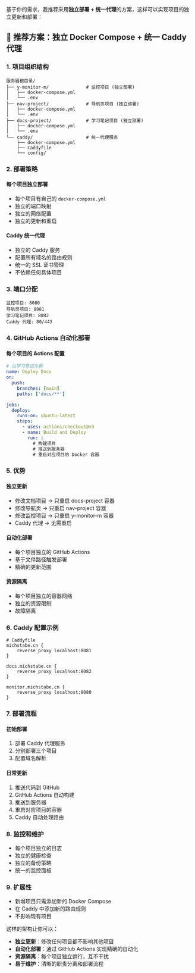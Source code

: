 基于你的需求，我推荐采用**独立部署 + 统一代理**的方案，这样可以实现项目的独立更新和部署：

## 🚀 推荐方案：独立 Docker Compose + 统一 Caddy 代理

### 1. **项目组织结构**
```
服务器根目录/
├── y-monitor-m/              # 监控项目 (独立部署)
│   ├── docker-compose.yml
│   └── .env
├── nav-project/              # 导航页项目 (独立部署)
│   ├── docker-compose.yml
│   └── .env
├── docs-project/             # 学习笔记项目 (独立部署)
│   ├── docker-compose.yml
│   └── .env
└── caddy/                    # 统一代理服务
    ├── docker-compose.yml
    ├── Caddyfile
    └── config/
```

### 2. **部署策略**

#### **每个项目独立部署**
- 每个项目有自己的 `docker-compose.yml`
- 独立的端口映射
- 独立的网络配置
- 独立的更新和重启

#### **Caddy 统一代理**
- 独立的 Caddy 服务
- 配置所有域名的路由规则
- 统一的 SSL 证书管理
- 不依赖任何具体项目

### 3. **端口分配**
```
监控项目: 8080
导航页项目: 8081  
学习笔记项目: 8082
Caddy 代理: 80/443
```

### 4. **GitHub Actions 自动化部署**

#### **每个项目的 Actions 配置**
```yaml
# 以学习笔记为例
name: Deploy Docs
on:
  push:
    branches: [main]
    paths: ['docs/**']

jobs:
  deploy:
    runs-on: ubuntu-latest
    steps:
      - uses: actions/checkout@v3
      - name: Build and Deploy
        run: |
          # 构建项目
          # 推送到服务器
          # 重启对应项目的 Docker 容器
```

### 5. **优势**

#### **独立更新**
- 修改文档项目 → 只重启 docs-project 容器
- 修改导航页 → 只重启 nav-project 容器
- 修改监控项目 → 只重启 y-monitor-m 容器
- Caddy 代理 → 无需重启

#### **自动化部署**
- 每个项目独立的 GitHub Actions
- 基于文件路径触发部署
- 精确的更新范围

#### **资源隔离**
- 每个项目独立的容器网络
- 独立的资源限制
- 故障隔离

### 6. **Caddy 配置示例**
```caddyfile
# Caddyfile
michstabe.cn {
    reverse_proxy localhost:8081
}

docs.michstabe.cn {
    reverse_proxy localhost:8082
}

monitor.michstabe.cn {
    reverse_proxy localhost:8080
}
```

### 7. **部署流程**

#### **初始部署**
1. 部署 Caddy 代理服务
2. 分别部署三个项目
3. 配置域名解析

#### **日常更新**
1. 推送代码到 GitHub
2. GitHub Actions 自动构建
3. 推送到服务器
4. 重启对应项目的容器
5. Caddy 自动处理路由

### 8. **监控和维护**
- 每个项目独立的日志
- 独立的健康检查
- 独立的备份策略
- 统一的监控面板

### 9. **扩展性**
- 新增项目只需添加新的 Docker Compose
- 在 Caddy 中添加新的路由规则
- 不影响现有项目

这样的架构让你可以：
- **独立更新**：修改任何项目都不影响其他项目
- **自动化部署**：通过 GitHub Actions 实现精确的自动化
- **资源隔离**：每个项目独立运行，互不干扰
- **易于维护**：清晰的职责分离和部署流程